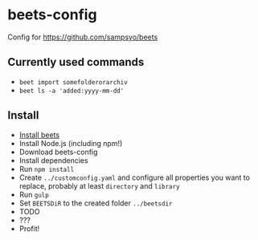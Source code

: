 # beets-config

Config for https://github.com/sampsyo/beets

## Currently used commands

- `beet import somefolderorarchiv`
- `beet ls -a 'added:yyyy-mm-dd'`

## Install

- [Install beets](http://beets.readthedocs.org/page/guides/main.html#installing)
- Install Node.js (including npm!)
- Download beets-config
- Install dependencies
- Run `npm install`
- Create `../customconfig.yaml` and configure all properties you want to replace, probably at least `directory` and `library`
- Run `gulp`
- Set `BEETSDiR` to the created folder `../beetsdir`
- TODO
- ???
- Profit!
